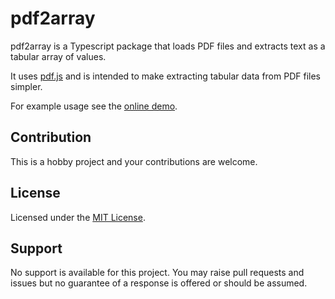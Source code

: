 # pdf2array

pdf2array is a Typescript package that loads PDF files and extracts text as a tabular array of values.

It uses [pdf.js](https://github.com/mozilla/pdf.js/) and is intended to make extracting tabular data from PDF files simpler.

For example usage see the [online demo](https://tonyroberts.github.io/pdf2array/).

## Contribution

This is a hobby project and your contributions are welcome.

## License

Licensed under the [MIT License](https://raw.githubusercontent.com/tonyroberts/pdf2array/main/LICENSE).

## Support

No support is available for this project. You may raise pull requests and issues but no guarantee of a response is offered or should be assumed.
